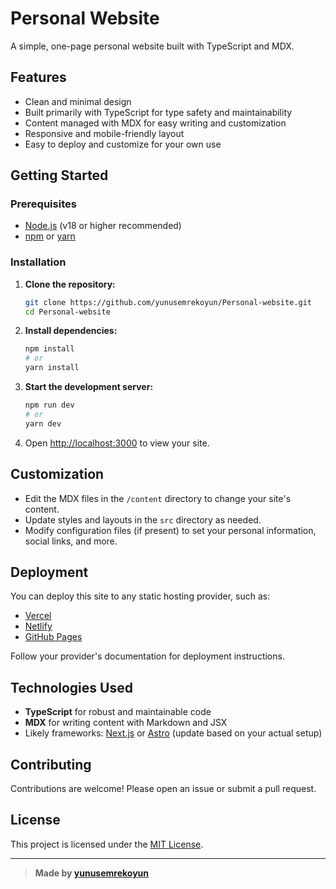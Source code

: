 # Personal Website

A simple, one-page personal website built with TypeScript and MDX.

## Features

- Clean and minimal design
- Built primarily with TypeScript for type safety and maintainability
- Content managed with MDX for easy writing and customization
- Responsive and mobile-friendly layout
- Easy to deploy and customize for your own use

## Getting Started

### Prerequisites

- [Node.js](https://nodejs.org/en/) (v18 or higher recommended)
- [npm](https://www.npmjs.com/) or [yarn](https://yarnpkg.com/)

### Installation

1. **Clone the repository:**
   ```bash
   git clone https://github.com/yunusemrekoyun/Personal-website.git
   cd Personal-website
   ```

2. **Install dependencies:**
   ```bash
   npm install
   # or
   yarn install
   ```

3. **Start the development server:**
   ```bash
   npm run dev
   # or
   yarn dev
   ```

4. Open [http://localhost:3000](http://localhost:3000) to view your site.

## Customization

- Edit the MDX files in the `/content` directory to change your site's content.
- Update styles and layouts in the `src` directory as needed.
- Modify configuration files (if present) to set your personal information, social links, and more.

## Deployment

You can deploy this site to any static hosting provider, such as:

- [Vercel](https://vercel.com/)
- [Netlify](https://www.netlify.com/)
- [GitHub Pages](https://pages.github.com/)

Follow your provider's documentation for deployment instructions.

## Technologies Used

- **TypeScript** for robust and maintainable code
- **MDX** for writing content with Markdown and JSX
- Likely frameworks: [Next.js](https://nextjs.org/) or [Astro](https://astro.build/) (update based on your actual setup)

## Contributing

Contributions are welcome! Please open an issue or submit a pull request.

## License

This project is licensed under the [MIT License](LICENSE).

---

> **Made by [yunusemrekoyun](https://github.com/yunusemrekoyun)**
